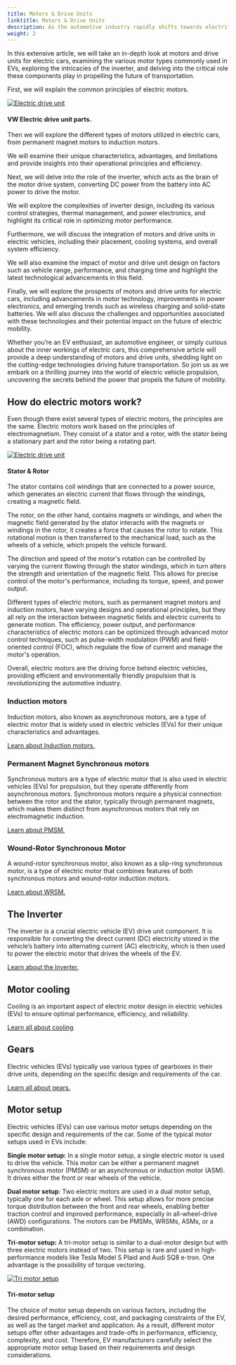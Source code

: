 ```yaml
---
title: Motors & Drive Units
linktitle: Motors & Drive Units
description: As the automotive industry rapidly shifts towards electrification, the heart of electric vehicles (EVs) lies in their motors and drive units. With a diverse array of motor types and intricate inverters, understanding the complexities of these components is crucial for comprehending the inner workings of EVs.
weight: 2
---
```

<!-- markdownlint-disable MD033 -->

In this extensive article, we will take an in-depth look at motors and drive units for electric cars, examining the various motor types commonly used in EVs, exploring the intricacies of the inverter, and delving into the critical role these components play in propelling the future of transportation.

First, we will explain the common principles of electric motors.

<figur>
    <a href="https://media.evkx.net/multimedia/technology/motors/vwapp550.jpg">
        <img src="https://media.evkx.net/multimedia/technology/motors/vwapp550_st.jpg" alt="Electric drive unit" title="Electric drive unit">
    </a>
    <figcaption><h4>VW Electric drive unit parts.</h4></figcaption>
</figur>

Then we will explore the different types of motors utilized in electric cars, from permanent magnet motors to induction motors.

We will examine their unique characteristics, advantages, and limitations and provide insights into their operational principles and efficiency.

Next, we will delve into the role of the inverter, which acts as the brain of the motor drive system, converting DC power from the battery into AC power to drive the motor.

We will explore the complexities of inverter design, including its various control strategies, thermal management, and power electronics, and highlight its critical role in optimizing motor performance.

Furthermore, we will discuss the integration of motors and drive units in electric vehicles, including their placement, cooling systems, and overall system efficiency.

We will also examine the impact of motor and drive unit design on factors such as vehicle range, performance, and charging time and highlight the latest technological advancements in this field.

Finally, we will explore the prospects of motors and drive units for electric cars, including advancements in motor technology, improvements in power electronics, and emerging trends such as wireless charging and solid-state batteries. We will also discuss the challenges and opportunities associated with these technologies and their potential impact on the future of electric mobility.

Whether you’re an EV enthusiast, an automotive engineer, or simply curious about the inner workings of electric cars, this comprehensive article will provide a deep understanding of motors and drive units, shedding light on the cutting-edge technologies driving future transportation. So join us as we embark on a thrilling journey into the world of electric vehicle propulsion, uncovering the secrets behind the power that propels the future of mobility.

## How do electric motors work?

Even though there exist several types of electric motors, the principles are the same. Electric motors work based on the principles of electromagnetism. They consist of a stator and a rotor, with the stator being a stationary part and the rotor being a rotating part.

<figur>
    <a href="https://media.evkx.net/multimedia/technology/motors/asyncronmotor.jpg">
        <img src="https://media.evkx.net/multimedia/technology/motors/asyncronmotor_st.jpg" alt="Electric drive unit" title="Electric drive unit">
    </a>
    <figcaption><h4>Stator & Rotor</h4></figcaption>
</figur>

The stator contains coil windings that are connected to a power source, which generates an electric current that flows through the windings, creating a magnetic field.

The rotor, on the other hand, contains magnets or windings, and when the magnetic field generated by the stator interacts with the magnets or windings in the rotor, it creates a force that causes the rotor to rotate. This rotational motion is then transferred to the mechanical load, such as the wheels of a vehicle, which propels the vehicle forward.

The direction and speed of the motor's rotation can be controlled by varying the current flowing through the stator windings, which in turn alters the strength and orientation of the magnetic field. This allows for precise control of the motor's performance, including its torque, speed, and power output.

Different types of electric motors, such as permanent magnet motors and induction motors, have varying designs and operational principles, but they all rely on the interaction between magnetic fields and electric currents to generate motion. The efficiency, power output, and performance characteristics of electric motors can be optimized through advanced motor control techniques, such as pulse-width modulation (PWM) and field-oriented control (FOC), which regulate the flow of current and manage the motor's operation.

Overall, electric motors are the driving force behind electric vehicles, providing efficient and environmentally friendly propulsion that is revolutionizing the automotive industry.

### Induction motors

Induction motors, also known as asynchronous motors, are a type of electric motor that is widely used in electric vehicles (EVs) for their unique characteristics and advantages.

[Learn about Induction motors.](asm)

### Permanent Magnet Synchronous motors

Synchronous motors are a type of electric motor that is also used in electric vehicles (EVs) for propulsion, but they operate differently from asynchronous motors. Synchronous motors require a physical connection between the rotor and the stator, typically through permanent magnets, which makes them distinct from asynchronous motors that rely on electromagnetic induction.

[Learn about PMSM.](psm)

### Wound-Rotor Synchronous Motor

A wound-rotor synchronous motor, also known as a slip-ring synchronous motor, is a type of electric motor that combines features of both synchronous motors and wound-rotor induction motors.

[Learn about WRSM.](wrsm)

## The Inverter

The inverter is a crucial electric vehicle (EV) drive unit component. It is responsible for converting the direct current (DC) electricity stored in the vehicle’s battery into alternating current (AC) electricity, which is then used to power the electric motor that drives the wheels of the EV.

[Learn about the Inverter.](inverter)

## Motor cooling

Cooling is an important aspect of electric motor design in electric vehicles (EVs) to ensure optimal performance, efficiency, and reliability.

[Learn all about cooling](cooling)

## Gears

Electric vehicles (EVs) typically use various types of gearboxes in their drive units, depending on the specific design and requirements of the car.

[Learn all about gears.](gears)


## Motor setup

Electric vehicles (EVs) can use various motor setups depending on the specific design and requirements of the car. Some of the typical motor setups used in EVs include:

**Single motor setup:** In a single motor setup, a single electric motor is used to drive the vehicle. This motor can be either a permanent magnet synchronous motor (PMSM) or an asynchronous or induction motor (ASM). It drives either the front or rear wheels of the vehicle.

**Dual motor setup**: Two electric motors are used in a dual motor setup, typically one for each axle or wheel. This setup allows for more precise torque distribution between the front and rear wheels, enabling better traction control and improved performance, especially in all-wheel-drive (AWD) configurations. The motors can be PMSMs, WRSMs, ASMs, or a combination.

**Tri-motor setup:** A tri-motor setup is similar to a dual-motor design but with three electric motors instead of two. This setup is rare and used in high-performance models like Tesla Model S Plaid and Audi SQ8 e-tron. One advantage is the possibility of torque vectoring.

<figur>
    <a href="https://media.evkx.net/multimedia/technology/motors/trimotorsetupaudi.jpg">
        <img src="https://media.evkx.net/multimedia/technology/motors/trimotorsetupaudi_st.jpg" alt="Tri motor setup" title="Tri motor setup">
    </a>
    <figcaption><h4>Tri-motor setup</h4></figcaption>
</figur>

The choice of motor setup depends on various factors, including the desired performance, efficiency, cost, and packaging constraints of the EV, as well as the target market and application. As a result, different motor setups offer other advantages and trade-offs in performance, efficiency, complexity, and cost. Therefore, EV manufacturers carefully select the appropriate motor setup based on their requirements and design considerations.
